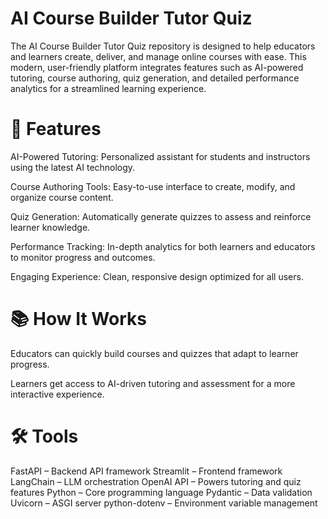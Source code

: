 # AI Course Builder Tutor Quiz
The AI Course Builder Tutor Quiz repository is designed to help educators and learners create, deliver, and manage online courses with ease. This modern, user-friendly platform integrates features such as AI-powered tutoring, course authoring, quiz generation, and detailed performance analytics for a streamlined learning experience.
# 🚀 Features
AI-Powered Tutoring: Personalized assistant for students and instructors using the latest AI technology.

Course Authoring Tools: Easy-to-use interface to create, modify, and organize course content.

Quiz Generation: Automatically generate quizzes to assess and reinforce learner knowledge.

Performance Tracking: In-depth analytics for both learners and educators to monitor progress and outcomes.

Engaging Experience: Clean, responsive design optimized for all users.
# 📚 How It Works

Educators can quickly build courses and quizzes that adapt to learner progress.

Learners get access to AI-driven tutoring and assessment for a more interactive experience.
# 🛠 Tools
FastAPI – Backend API framework
Streamlit – Frontend framework
LangChain – LLM orchestration
OpenAI API – Powers tutoring and quiz features
Python – Core programming language
Pydantic – Data validation
Uvicorn – ASGI server
python-dotenv – Environment variable management
